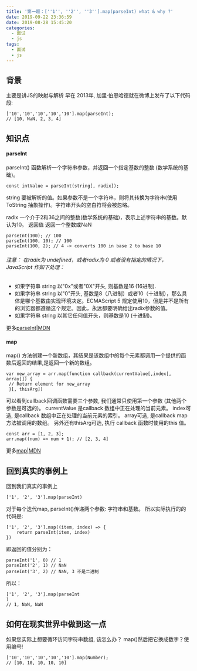 ```yaml
---
title: '第一题：[''1'', ''2'', ''3''].map(parseInt) what & why ?'
date: 2019-09-22 23:36:59
date: 2019-08-28 15:45:20
categories: 
  - 面试
  - js
tags: 
  - 面试
  - js
---
```

## 背景
主要是讲JS的映射与解析 早在 2013年, 加里·伯恩哈德就在微博上发布了以下代码段:
```
['10','10','10','10','10'].map(parseInt);
// [10, NaN, 2, 3, 4]

```
 <!--more-->
## 知识点

#### parseInt
parseInt() 函数解析一个字符串参数，并返回一个指定基数的整数 (数学系统的基础)。

```
const intValue = parseInt(string[, radix]);
```

string 要被解析的值。如果参数不是一个字符串，则将其转换为字符串(使用 ToString 抽象操作)。字符串开头的空白符将会被忽略。

radix 一个介于2和36之间的整数(数学系统的基础)，表示上述字符串的基数。默认为10。 返回值 返回一个整数或NaN

```
parseInt(100); // 100
parseInt(100, 10); // 100
parseInt(100, 2); // 4 -> converts 100 in base 2 to base 10

```

###### 注意： 在radix为 undefined，或者radix为 0 或者没有指定的情况下，JavaScript 作如下处理：
* 如果字符串 string 以"0x"或者"0X"开头, 则基数是16 (16进制).
* 如果字符串 string 以"0"开头, 基数是8（八进制）或者10（十进制），那么具体是哪个基数由实现环境决定。ECMAScript 5 规定使用10，但是并不是所有的浏览器都遵循这个规定。因此，永远都要明确给出radix参数的值。
* 如果字符串 string 以其它任何值开头，则基数是10 (十进制)。

更多[parseInt|MDN](https://developer.mozilla.org/zh-CN/docs/Web/JavaScript/Reference/Global_Objects/parseInt)

#### map
map() 方法创建一个新数组，其结果是该数组中的每个元素都调用一个提供的函数后返回的结果,是返回一个新的数组。
```
var new_array = arr.map(function callback(currentValue[,index[, array]]) {
 // Return element for new_array
 }[, thisArg])

```
可以看到callback回调函数需要三个参数, 我们通常只使用第一个参数 (其他两个参数是可选的)。 currentValue 是callback 数组中正在处理的当前元素。 index可选, 是callback 数组中正在处理的当前元素的索引。 array可选, 是callback map 方法被调用的数组。 另外还有thisArg可选, 执行 callback 函数时使用的this 值。

```
const arr = [1, 2, 3];
arr.map((num) => num + 1); // [2, 3, 4]
```
更多[map|MDN](https://developer.mozilla.org/zh-CN/docs/Web/JavaScript/Reference/Global_Objects/Array/map)

## 回到真实的事例上
回到我们真实的事例上
```
['1', '2', '3'].map(parseInt)
```
对于每个迭代map, parseInt()传递两个参数: 字符串和基数。 所以实际执行的的代码是:

```
['1', '2', '3'].map((item, index) => {
	return parseInt(item, index)
})
```
即返回的值分别为：
```
parseInt('1', 0) // 1
parseInt('2', 1) // NaN
parseInt('3', 2) // NaN, 3 不是二进制
```
所以：
```
['1', '2', '3'].map(parseInt
)
// 1, NaN, NaN
```
## 如何在现实世界中做到这一点
如果您实际上想要循环访问字符串数组, 该怎么办？ map()然后把它换成数字？使用编号!
```
['10','10','10','10','10'].map(Number);
// [10, 10, 10, 10, 10]

```